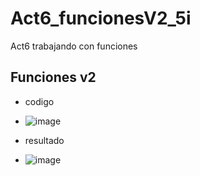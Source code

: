 # Act6_funcionesV2_5i
Act6 trabajando con funciones 

## Funciones v2

- codigo
- ![image](https://github.com/user-attachments/assets/bd030321-3f8a-479d-a9ca-60810a9f8ab2)

- resultado
- ![image](https://github.com/user-attachments/assets/e67b877c-89b9-421c-bd80-38c288c3f040)
